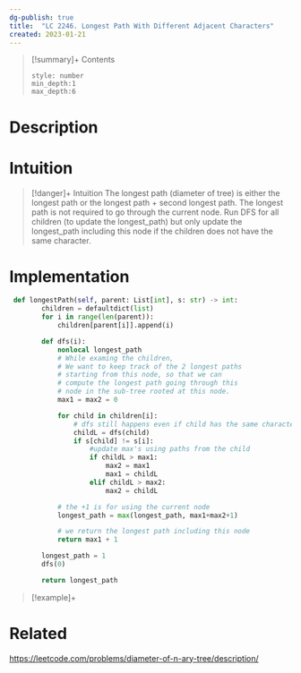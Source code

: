 ```yaml
---
dg-publish: true
title:  "LC 2246. Longest Path With Different Adjacent Characters"
created: 2023-01-21
---
```


>[!summary]+ Contents
>```toc
>style: number
>min_depth:1
>max_depth:6
>```

# Description


# Intuition

>[!danger]+ Intuition
>The longest path (diameter of tree) is either the longest path or the longest path + second longest path.
>The longest path is not required to go through the current node.
>Run DFS for all children (to update the longest_path) but only update the longest_path including this node if the children does not have the same character. 

>

# Implementation
```python
 def longestPath(self, parent: List[int], s: str) -> int:
        children = defaultdict(list)
        for i in range(len(parent)):
            children[parent[i]].append(i)

        def dfs(i):
            nonlocal longest_path
            # While examing the children, 
            # We want to keep track of the 2 longest paths 
            # starting from this node, so that we can 
            # compute the longest path going through this  
            # node in the sub-tree rooted at this node.
            max1 = max2 = 0

            for child in children[i]:
	            # dfs still happens even if child has the same character because the child might have a path longer than the current node
                childL = dfs(child)
                if s[child] != s[i]:
                    #update max's using paths from the child
                    if childL > max1:
                        max2 = max1
                        max1 = childL
                    elif childL > max2:
                        max2 = childL

			# the +1 is for using the current node 
            longest_path = max(longest_path, max1+max2+1)

			# we return the longest path including this node
            return max1 + 1

        longest_path = 1
        dfs(0)

        return longest_path
```

>[!example]+ 


# Related
https://leetcode.com/problems/diameter-of-n-ary-tree/description/